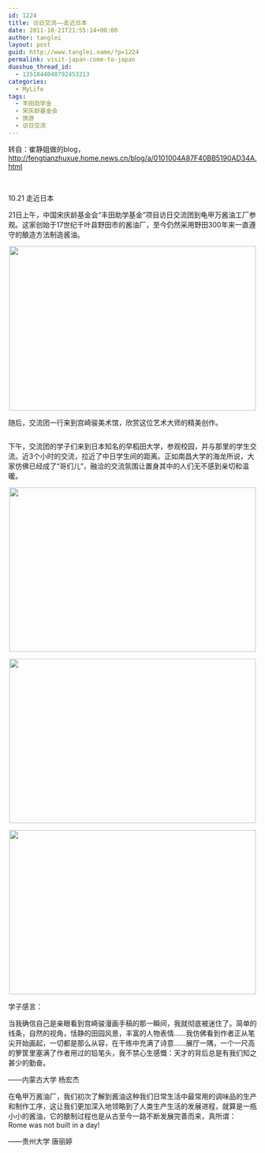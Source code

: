 ```yaml
---
id: 1224
title: 访日交流——走近日本
date: 2011-10-21T21:55:14+00:00
author: tanglei
layout: post
guid: http://www.tanglei.name/?p=1224
permalink: visit-japan-come-to-japan
duoshuo_thread_id:
  - 1351844048792453213
categories:
  - MyLife
tags:
  - 丰田助学金
  - 宋庆龄基金会
  - 旅游
  - 访日交流
---
```

转自：崔静姐做的blog，http://fengtianzhuxue.home.news.cn/blog/a/0101004A87F40BB5190AD34A.html

&nbsp;

10.21 走近日本
  
21日上午，中国宋庆龄基金会“丰田助学基金”项目访日交流团到龟甲万酱油工厂参观。这家创始于17世纪千叶县野田市的酱油厂，至今仍然采用野田300年来一直遵守的酿造方法制造酱油。

<p style="text-indent: 0px;" align="center">
  <a href="http://misc.home.news.cn/public/images/original/00/40/AA/1A/1A.jpg" target="_blank"><img style="width: 500px; height: 333px;" src="http://misc.home.news.cn/public/images/original/00/40/AA/1A/1A.jpg" alt="" width="500" height="333" border="0" /></a>
</p>

随后，交流团一行来到宫崎骏美术馆，欣赏这位艺术大师的精美创作。

<p style="text-indent: 0px;" align="center">
  <a href="http://misc.home.news.cn/public/images/original/00/40/AA/1B/1B.jpg" target="_blank"><img src="http://misc.home.news.cn/public/images/original/00/40/AA/1B/1B.jpg" alt="" border="0" /></a>
</p>

下午，交流团的学子们来到日本知名的早稻田大学，参观校园，并与那里的学生交流。近3个小时的交流，拉近了中日学生间的距离。正如南昌大学的海龙所说，大家仿佛已经成了“哥们儿”，融洽的交流氛围让置身其中的人们无不感到亲切和温暖。

<p style="text-indent: 0px;" align="center">
  <a href="http://misc.home.news.cn/public/images/original/00/40/AA/1C/1C.jpg" target="_blank"><img style="width: 500px; height: 333px;" src="http://misc.home.news.cn/public/images/original/00/40/AA/1C/1C.jpg" alt="" width="500" height="333" border="0" /></a>
</p>

<p style="text-indent: 0px;" align="center">
  <a href="http://misc.home.news.cn/public/images/original/00/40/AA/1D/1D.jpg" target="_blank"><img style="width: 500px; height: 333px;" src="http://misc.home.news.cn/public/images/original/00/40/AA/1D/1D.jpg" alt="" width="500" height="333" border="0" /></a>
</p>

<p style="text-indent: 0px;" align="center">
  <a href="http://misc.home.news.cn/public/images/original/00/40/AA/1E/1E.jpg" target="_blank"><img style="width: 500px; height: 333px;" src="http://misc.home.news.cn/public/images/original/00/40/AA/1E/1E.jpg" alt="" width="500" height="333" border="0" /></a>
</p>

学子感言：

当我确信自己是亲眼看到宫崎骏漫画手稿的那一瞬间，我就彻底被迷住了。简单的线条，自然的视角，恬静的田园风景，丰富的人物表情……我仿佛看到作者正从笔尖开始画起，一切都是那么从容，在干练中充满了诗意……展厅一隅，一个一尺高的箩筐里塞满了作者用过的铅笔头，我不禁心生感慨：天才的背后总是有我们知之甚少的勤奋。

——内蒙古大学 杨宏杰

在龟甲万酱油厂，我们初次了解到酱油这种我们日常生活中最常用的调味品的生产和制作工序，这让我们更加深入地领略到了人类生产生活的发展进程，就算是一瓶小小的酱油，它的酿制过程也是从古至今一路不断发展完善而来，真所谓：Rome was not built in a day!

——贵州大学 唐丽婷
